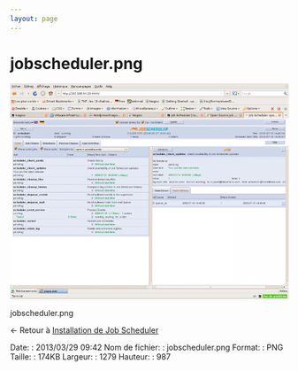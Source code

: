 ```yaml
---
layout: page
---
```


jobscheduler.png
================

[![jobscheduler.png](../assets/media/jobscheduler.png@cache=&w=899&h=694 "jobscheduler.png")](../assets/media/jobscheduler.png@cache= "Afficher le fichier original")

jobscheduler.png

← Retour à [Installation de Job
Scheduler](../infra/jobscheduler.html "infra:jobscheduler")

Date:
:   2013/03/29 09:42
Nom de fichier:
:   jobscheduler.png
Format:
:   PNG
Taille:
:   174KB
Largeur:
:   1279
Hauteur:
:   987

